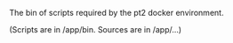 The bin of scripts required by the pt2 docker environment.

(Scripts are in /app/bin. Sources are in /app/...)
